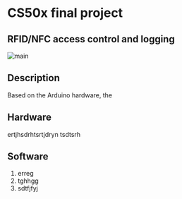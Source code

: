 # CS50x final project
## RFID/NFC access control and logging

<img src="https://raw.githubusercontent.com/ztakis/AccessLogger/main/screenshot.png" alt="main"/>

## Description
Based on the Arduino hardware, the 
## Hardware
ertjhsdrhtsrtjdryn tsdtsrh
## Software
1. erreg
2. tghhgg
3. sdtfjfyj


